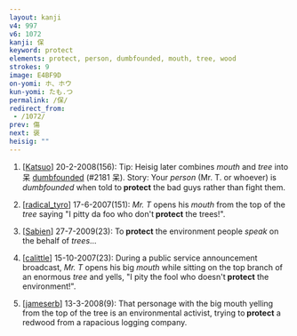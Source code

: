 ```yaml
---
layout: kanji
v4: 997
v6: 1072
kanji: 保
keyword: protect
elements: protect, person, dumbfounded, mouth, tree, wood
strokes: 9
image: E4BF9D
on-yomi: ホ、ホウ
kun-yomi: たも.つ
permalink: /保/
redirect_from:
 - /1072/
prev: 傷
next: 褒
heisig: ""
---
```


1) [<a href="http://kanji.koohii.com/profile/Katsuo">Katsuo</a>] 20-2-2008(156): Tip: Heisig later combines <em>mouth</em> and <em>tree</em> into 呆 <a href="../v4/2181.html">dumbfounded</a> (#2181 呆). Story: Your <em>person</em> (Mr. T. or whoever) is <em>dumbfounded</em> when told to<strong> protect</strong> the bad guys rather than fight them.

2) [<a href="http://kanji.koohii.com/profile/radical_tyro">radical_tyro</a>] 17-6-2007(151): <em>Mr. T</em> opens his <em>mouth</em> from the top of the <em>tree</em> saying &quot;I pitty da foo who don&#039;t<strong> protect</strong> the trees!&quot;.

3) [<a href="http://kanji.koohii.com/profile/Sabien">Sabien</a>] 27-7-2009(23): To<strong> protect</strong> the environment people <em>speak</em> on the behalf of <em>trees</em>...

4) [<a href="http://kanji.koohii.com/profile/calittle">calittle</a>] 15-10-2007(23): During a public service announcement broadcast, <em>Mr. T</em> opens his big <em>mouth</em> while sitting on the top branch of an enormous <em>tree</em> and yells, &quot;I pity the fool who doesn&#039;t<strong> protect</strong> the environment!&quot;.

5) [<a href="http://kanji.koohii.com/profile/jameserb">jameserb</a>] 13-3-2008(9): That personage with the big mouth yelling from the top of the tree is an environmental activist, trying to<strong> protect</strong> a redwood from a rapacious logging company.

